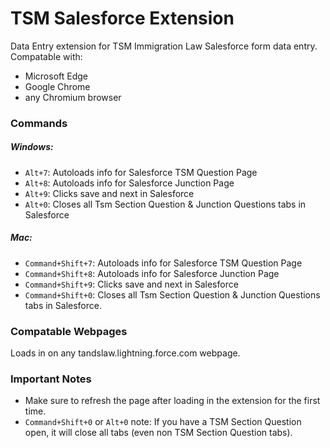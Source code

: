 # TSM Salesforce Extension
Data Entry extension for TSM Immigration Law Salesforce form data entry.
Compatable with:
- Microsoft Edge
- Google Chrome
- any Chromium browser
### Commands
##### Windows:
- `Alt+7`: Autoloads info for Salesforce TSM Question Page
- `Alt+8`: Autoloads info for Salesforce Junction Page
- `Alt+9`: Clicks save and next in Salesforce
- `Alt+0`: Closes all Tsm Section Question & Junction Questions tabs in Salesforce
##### Mac:
- `Command+Shift+7`: Autoloads info for Salesforce TSM Question Page
- `Command+Shift+8`: Autoloads info for Salesforce Junction Page
- `Command+Shift+9`: Clicks save and next in Salesforce
- `Command+Shift+0`: Closes all Tsm Section Question & Junction Questions tabs in Salesforce.
### Compatable Webpages
Loads in on any tandslaw.lightning.force.com webpage.
### Important Notes
- Make sure to refresh the page after loading in the extension for the first time.
- `Command+Shift+0` or `Alt+0` note: If you have a TSM Section Question open, it will close all tabs (even non TSM Section Question tabs).
